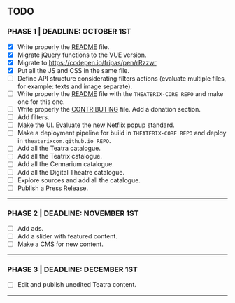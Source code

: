 ## TODO

### PHASE 1 | DEADLINE: OCTOBER 1ST

- [x] Write properly the [README](/README.md) file.
- [x] Migrate jQuery functions to the VUE version.
- [x] Migrate to https://codepen.io/fripas/pen/rRzzwr
- [x] Put all the JS and CSS in the same file.
- [ ] Define API structure considerating filters actions (evaluate multiple files, for example: texts and image separate).
- [ ] Write properly the [README](/README.md) file with the `THEATERIX-CORE REPO` and make one for this one.
- [ ] Write properly the [CONTRIBUTING](/CONTRIBUTING.md) file. Add a donation section.
- [ ] Add filters.
- [ ] Make the UI. Evaluate the new Netflix popup standard.
- [ ] Make a deployment pipeline for build in `THEATERIX-CORE REPO` and deploy in `theaterixcom.github.io REPO`.
- [ ] Add all the Teatra catalogue.
- [ ] Add all the Teatrix catalogue.
- [ ] Add all the Cennarium catalogue.
- [ ] Add all the Digital Theatre catalogue.
- [ ] Explore sources and add all the catalogue.
- [ ] Publish a Press Release.

---

### PHASE 2 | DEADLINE: NOVEMBER 1ST

- [ ] Add ads.
- [ ] Add a slider with featured content.
- [ ] Make a CMS for new content.

---

### PHASE 3 | DEADLINE: DECEMBER 1ST

- [ ] Edit and publish unedited Teatra content.

---